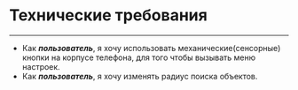 # Технические требования
----------
 * Как ***пользователь***, я хочу использовать механические(сенсорные) кнопки на корпусе телефона, для того чтобы вызывать меню настроек.
 * Как ***пользователь***, я хочу изменять радиус поиска объектов.
